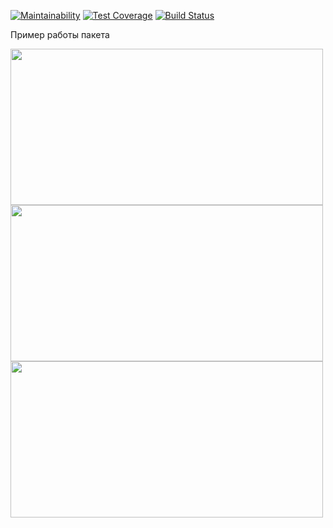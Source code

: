 [![Maintainability](https://api.codeclimate.com/v1/badges/01a289d62f138715e779/maintainability)](https://codeclimate.com/github/Maksim1509/backend-project-lvl2/maintainability)
[![Test Coverage](https://api.codeclimate.com/v1/badges/01a289d62f138715e779/test_coverage)](https://codeclimate.com/github/Maksim1509/backend-project-lvl2/test_coverage)
[![Build Status](https://travis-ci.com/Maksim1509/backend-project-lvl2.svg?branch=master)](https://travis-ci.com/Maksim1509/backend-project-lvl2)


Пример работы пакета
<div cursor="pointer">
    <a href="https://asciinema.org/a/p2WVnjSOcZSID117N7dz5dVKv" target="_blank">
        <img src="https://asciinema.org/a/p2WVnjSOcZSID117N7dz5dVKv.svg" height="250px" width="500px"/>
    </a>
</div>
<div cursor="pointer">
    <a href="https://asciinema.org/a/GgC0a7mQBKAYrxsVWyJ3if1b5" target="_blank">
        <img src="https://asciinema.org/a/GgC0a7mQBKAYrxsVWyJ3if1b5.svg" height="250px" width="500px"/>
    </a>
</div>
<div cursor="pointer">
    <a href="https://asciinema.org/a/EFfK2h5CDuNPO1EG305OgqJgS" target="_blank">
        <img src="https://asciinema.org/a/EFfK2h5CDuNPO1EG305OgqJgS.svg" height="250px" width="500px"/>
    </a>
</div>


